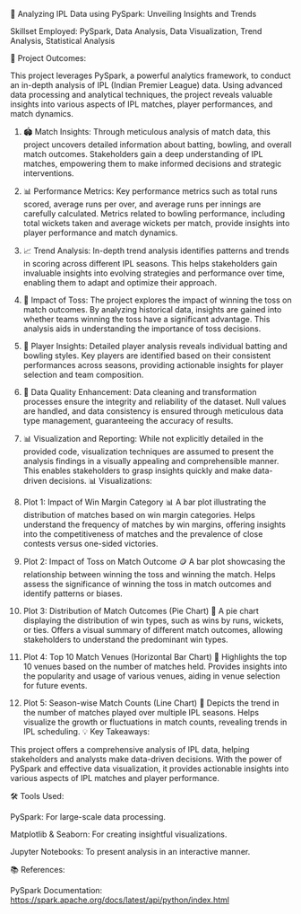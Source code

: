 🏏 Analyzing IPL Data using PySpark: Unveiling Insights and Trends

Skillset Employed: PySpark, Data Analysis, Data Visualization, Trend Analysis, Statistical Analysis

🚀 Project Outcomes:

This project leverages PySpark, a powerful analytics framework, to conduct an in-depth analysis of IPL (Indian Premier League) data. Using advanced data processing and analytical techniques, the project reveals valuable insights into various aspects of IPL matches, player performances, and match dynamics.

1. 🏟️ Match Insights:
Through meticulous analysis of match data, this project uncovers detailed information about batting, bowling, and overall match outcomes.
Stakeholders gain a deep understanding of IPL matches, empowering them to make informed decisions and strategic interventions.
2. 📊 Performance Metrics:
Key performance metrics such as total runs scored, average runs per over, and average runs per innings are carefully calculated.
Metrics related to bowling performance, including total wickets taken and average wickets per match, provide insights into player performance and match dynamics.
3. 📈 Trend Analysis:
In-depth trend analysis identifies patterns and trends in scoring across different IPL seasons.
This helps stakeholders gain invaluable insights into evolving strategies and performance over time, enabling them to adapt and optimize their approach.
4. 🎲 Impact of Toss:
The project explores the impact of winning the toss on match outcomes.
By analyzing historical data, insights are gained into whether teams winning the toss have a significant advantage. This analysis aids in understanding the importance of toss decisions.
5. 👤 Player Insights:
Detailed player analysis reveals individual batting and bowling styles.
Key players are identified based on their consistent performances across seasons, providing actionable insights for player selection and team composition.
6. 🔧 Data Quality Enhancement:
Data cleaning and transformation processes ensure the integrity and reliability of the dataset.
Null values are handled, and data consistency is ensured through meticulous data type management, guaranteeing the accuracy of results.
7. 📊 Visualization and Reporting:
While not explicitly detailed in the provided code, visualization techniques are assumed to present the analysis findings in a visually appealing and comprehensible manner.
This enables stakeholders to grasp insights quickly and make data-driven decisions.
📊 Visualizations:

1. Plot 1: Impact of Win Margin Category 📊
A bar plot illustrating the distribution of matches based on win margin categories.
Helps understand the frequency of matches by win margins, offering insights into the competitiveness of matches and the prevalence of close contests versus one-sided victories.
2. Plot 2: Impact of Toss on Match Outcome 🪙
A bar plot showcasing the relationship between winning the toss and winning the match.
Helps assess the significance of winning the toss in match outcomes and identify patterns or biases.
3. Plot 3: Distribution of Match Outcomes (Pie Chart) 🥧
A pie chart displaying the distribution of win types, such as wins by runs, wickets, or ties.
Offers a visual summary of different match outcomes, allowing stakeholders to understand the predominant win types.
4. Plot 4: Top 10 Match Venues (Horizontal Bar Chart) 📍
Highlights the top 10 venues based on the number of matches held.
Provides insights into the popularity and usage of various venues, aiding in venue selection for future events.
5. Plot 5: Season-wise Match Counts (Line Chart) 📅
Depicts the trend in the number of matches played over multiple IPL seasons.
Helps visualize the growth or fluctuations in match counts, revealing trends in IPL scheduling.
💡 Key Takeaways:

This project offers a comprehensive analysis of IPL data, helping stakeholders and analysts make data-driven decisions.
With the power of PySpark and effective data visualization, it provides actionable insights into various aspects of IPL matches and player performance.

🛠️ Tools Used:

PySpark: For large-scale data processing.

Matplotlib & Seaborn: For creating insightful visualizations.

Jupyter Notebooks: To present analysis in an interactive manner.

📚 References:

PySpark Documentation: https://spark.apache.org/docs/latest/api/python/index.html
